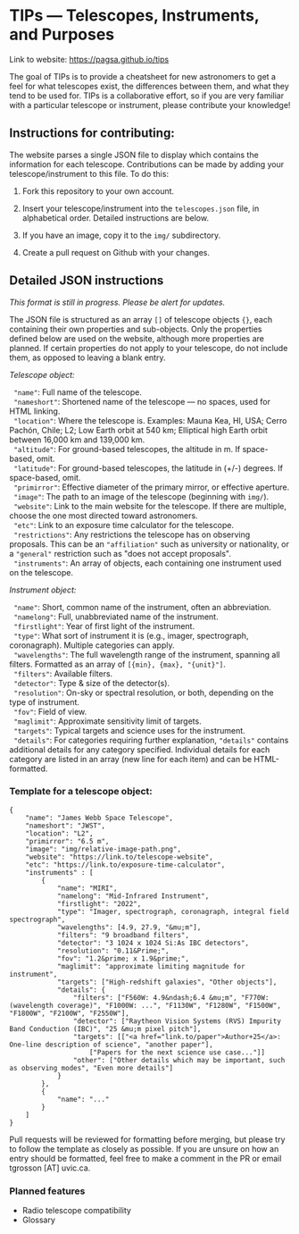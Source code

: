 # TIPs &mdash; Telescopes, Instruments, and Purposes

Link to website: <a href="https://pagsa.github.io/tips">https://pagsa.github.io/tips</a>

The goal of TIPs is to provide a cheatsheet for new astronomers to get a feel for what telescopes exist, the differences between them, and what they tend to be used for. TIPs is a collaborative effort, so if you are very familiar with a particular telescope or instrument, please contribute your knowledge!

## Instructions for contributing:

The website parses a single JSON file to display which contains the information for each telescope. Contributions can be made by adding your telescope/instrument to this file. To do this:

1. Fork this repository to your own account.

2. Insert your telescope/instrument into the `telescopes.json` file, in alphabetical order. Detailed instructions are below.

3. If you have an image, copy it to the `img/` subdirectory.

4. Create a pull request on Github with your changes.

## Detailed JSON instructions

<i>This format is still in progress. Please be alert for updates.</i>

The JSON file is structured as an array `[]` of telescope objects `{}`, each containing their own properties and sub-objects. Only the properties defined below are used on the website, although more properties are planned. If certain properties do not apply to your telescope, do not include them, as opposed to leaving a blank entry.

<i>Telescope object:</i>

&nbsp;&nbsp;`"name"`: Full name of the telescope.<br>
&nbsp;&nbsp;`"nameshort"`: Shortened name of the telescope &mdash; no spaces, used for HTML linking.<br>
&nbsp;&nbsp;`"location"`: Where the telescope is. Examples: Mauna Kea, HI, USA; Cerro Pach&oacute;n, Chile; L2; Low Earth orbit at 540 km; Elliptical high Earth orbit between 16,000 km and 139,000 km.<br>
&nbsp;&nbsp;`"altitude"`: For ground-based telescopes, the altitude in m. If space-based, omit.<br>
&nbsp;&nbsp;`"latitude"`: For ground-based telescopes, the latitude in (+/-) degrees. If space-based, omit.<br>
&nbsp;&nbsp;`"primirror"`: Effective diameter of the primary mirror, or effective aperture.<br>
&nbsp;&nbsp;`"image"`: The path to an image of the telescope (beginning with `img/`).<br>
&nbsp;&nbsp;`"website"`: Link to the main website for the telescope. If there are multiple, choose the one most directed toward astronomers.<br>
&nbsp;&nbsp;`"etc"`: Link to an exposure time calculator for the telescope.<br>
&nbsp;&nbsp;`"restrictions"`: Any restrictions the telescope has on observing proposals. This can be an `"affiliation"` such as university or nationality, or a `"general"` restriction such as "does not accept proposals".<br>
&nbsp;&nbsp;`"instruments"`: An array of objects, each containing one instrument used on the telescope.

<i>Instrument object:</i>

&nbsp;&nbsp;`"name"`: Short, common name of the instrument, often an abbreviation.<br>
&nbsp;&nbsp;`"namelong"`: Full, unabbreviated name of the instrument.<br>
&nbsp;&nbsp;`"firstlight"`: Year of first light of the instrument.<br>
&nbsp;&nbsp;`"type"`: What sort of instrument it is (e.g., imager, spectrograph, coronagraph). Multiple categories can apply.<br>
&nbsp;&nbsp;`"wavelengths"`: The full wavelength range of the instrument, spanning all filters. Formatted as an array of `[{min}, {max}, "{unit}"]`.<br>
&nbsp;&nbsp;`"filters"`: Available filters.<br>
&nbsp;&nbsp;`"detector"`: Type & size of the detector(s).<br>
&nbsp;&nbsp;`"resolution"`: On-sky or spectral resolution, or both, depending on the type of instrument.<br>
&nbsp;&nbsp;`"fov"`: Field of view.<br>
&nbsp;&nbsp;`"maglimit"`: Approximate sensitivity limit of targets.<br>
&nbsp;&nbsp;`"targets"`: Typical targets and science uses for the instrument.<br>
&nbsp;&nbsp;`"details"`: For categories requiring further explanation, `"details"` contains additional details for any category specified. Individual details for each category are listed in an array (new line for each item) and can be HTML-formatted.

### Template for a telescope object:

```
{
	"name": "James Webb Space Telescope",
	"nameshort": "JWST",
	"location": "L2",
	"primirror": "6.5 m",
	"image": "img/relative-image-path.png",
	"website": "https://link.to/telescope-website",
	"etc": "https://link.to/exposure-time-calculator",
	"instruments" : [
		{
			"name": "MIRI",
			"namelong": "Mid-Infrared Instrument",
			"firstlight": "2022",
			"type": "Imager, spectrograph, coronagraph, integral field spectrograph",
			"wavelengths": [4.9, 27.9, "&mu;m"],
			"filters": "9 broadband filters",
			"detector": "3 1024 x 1024 Si:As IBC detectors",
			"resolution": "0.11&Prime;",
			"fov": "1.2&prime; x 1.9&prime;",
			"maglimit": "approximate limiting magnitude for instrument",
			"targets": ["High-redshift galaxies", "Other objects"],
			"details": {
				"filters": ["F560W: 4.9&ndash;6.4 &mu;m", "F770W: (wavelength coverage)", "F1000W: ...", "F1130W", "F1280W", "F1500W", "F1800W", "F2100W", "F2550W"],
				"detector": ["Raytheon Vision Systems (RVS) Impurity Band Conduction (IBC)", "25 &mu;m pixel pitch"],
				"targets": [["<a href="link.to/paper">Author+25</a>: One-line description of science", "another paper"],
					["Papers for the next science use case..."]]
				"other": ["Other details which may be important, such as observing modes", "Even more details"]
			}
		},
		{
			"name": "..."
		}
	]
}
```

Pull requests will be reviewed for formatting before merging, but please try to follow the template as closely as possible. If you are unsure on how an entry should be formatted, feel free to make a comment in the PR or email tgrosson [AT] uvic.ca.

### Planned features

<ul>
	<li>Radio telescope compatibility</li>
	<li>Glossary</li>
</ul>
